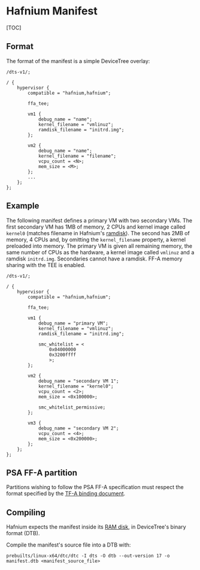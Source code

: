 # Hafnium Manifest

[TOC]

## Format

The format of the manifest is a simple DeviceTree overlay:

```
/dts-v1/;

/ {
	hypervisor {
		compatible = "hafnium,hafnium";

		ffa_tee;

		vm1 {
			debug_name = "name";
			kernel_filename = "vmlinuz";
			ramdisk_filename = "initrd.img";
		};

		vm2 {
			debug_name = "name";
			kernel_filename = "filename";
			vcpu_count = <N>;
			mem_size = <M>;
		};
		...
	};
};
```

## Example

The following manifest defines a primary VM with two secondary VMs. The first
secondary VM has 1MB of memory, 2 CPUs and kernel image called `kernel0`
(matches filename in Hafnium's [ramdisk](HafniumRamDisk.md)). The second has 2MB
of memory, 4 CPUs and, by omitting the `kernel_filename` property, a kernel
preloaded into memory. The primary VM is given all remaining memory, the same
number of CPUs as the hardware, a kernel image called `vmlinuz` and a ramdisk
`initrd.img`. Secondaries cannot have a ramdisk. FF-A memory sharing with the
TEE is enabled.

```
/dts-v1/;

/ {
	hypervisor {
		compatible = "hafnium,hafnium";

		ffa_tee;

		vm1 {
			debug_name = "primary VM";
			kernel_filename = "vmlinuz";
			ramdisk_filename = "initrd.img";

			smc_whitelist = <
				0x04000000
				0x3200ffff
				>;
		};

		vm2 {
			debug_name = "secondary VM 1";
			kernel_filename = "kernel0";
			vcpu_count = <2>;
			mem_size = <0x100000>;

			smc_whitelist_permissive;
		};

		vm3 {
			debug_name = "secondary VM 2";
			vcpu_count = <4>;
			mem_size = <0x200000>;
		};
	};
};
```

## PSA FF-A partition
Partitions wishing to follow the PSA FF-A specification must respect the
format specified by the [TF-A binding document](https://trustedfirmware-a.readthedocs.io/en/latest/components/psa-ffa-manifest-binding.html).

## Compiling

Hafnium expects the manifest inside its [RAM disk](HafniumRamDisk.md),
in DeviceTree's binary format (DTB).

Compile the manifest's source file into a DTB with:
```shell
prebuilts/linux-x64/dtc/dtc -I dts -O dtb --out-version 17 -o manifest.dtb <manifest_source_file>
```
